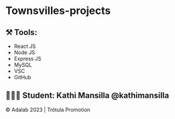 # Townsvilles-projects
## ⚒️ Tools: 

- React JS
- Node JS
- Express JS
- MySQL
- VSC 
- GitHub

## 👩🏻‍💻 Student: **Kathi Mansilla** @kathimansilla 

© Adalab 2023 | Trótula Promotion

